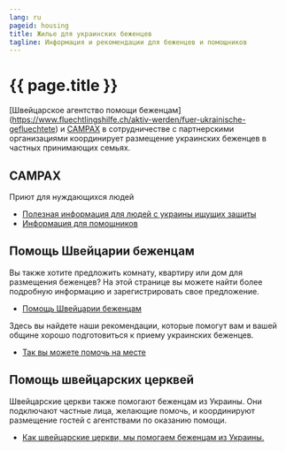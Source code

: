 ```yaml
---
lang: ru
pageid: housing
title: Жилье для украинских беженцев
tagline: Информация и рекомендации для беженцев и помощников
---
```

# {{ page.title }}


[Швейцарское агентство помощи беженцам] (https://www.fluechtlingshilfe.ch/aktiv-werden/fuer-ukrainische-gefluechtete) и [CAMPAX](https://campax.org)
в сотрудничестве с партнерскими организациями координирует размещение украинских беженцев в частных принимающих семьях. 


## CAMPAX
Приют для нуждающихся людей

- [Полезная информация для людей с украины ищущих защиты](https://campax.org/infos-fuer-ukraine-fluechtende/)
- [Информация для помощников](https://campax.org/standwithukraine-infos-fur-helfende/)


## Помощь Швейцарии беженцам
Вы также хотите предложить комнату, квартиру или дом для размещения беженцев? На этой странице вы можете найти более подробную информацию и зарегистрировать свое предложение.

- [Помощь Швейцарии беженцам](https://www.fluechtlingshilfe.ch/aktiv-werden/fuer-ukrainische-gefluechtete)

Здесь вы найдете наши рекомендации, которые помогут вам и вашей общине хорошо подготовиться к приему украинских беженцев.

- [Так вы можете помочь на месте](https://www.fluechtlingshilfe.ch/aktiv-werden/fuer-ukrainische-gefluechtete/so-koennen-sie-lokal-helfen)


## Помощь швейцарских церквей
Швейцарские церкви также помогают беженцам из Украины.
Они подключают частные лица, желающие помочь, и координируют размещение гостей с агентствами по оказанию помощи.

- [Как швейцарские церкви, мы помогаем беженцам из Украины.](https://kirchen-helfen.ch)
